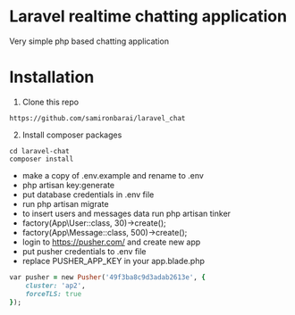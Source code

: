# Laravel realtime chatting application

Very simple php based chatting application

# Installation
1. Clone this repo
```
https://github.com/samironbarai/laravel_chat
```

2. Install composer packages
```
cd laravel-chat
composer install
```

* make a copy of .env.example and rename to .env
* php artisan key:generate
* put database credentials in .env file
* run php artisan migrate
* to insert users and messages data run php artisan tinker
* factory(App\User::class, 30)->create();
* factory(App\Message::class, 500)->create();
* login to https://pusher.com/ and create new app
* put pusher credentials to .env file
* replace PUSHER_APP_KEY in your app.blade.php
```ruby
var pusher = new Pusher('49f3ba8c9d3adab2613e', {
    cluster: 'ap2',
    forceTLS: true
});
```
